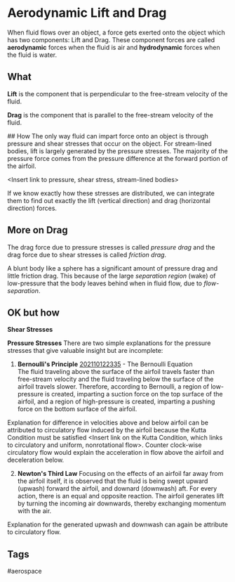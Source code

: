 # Aerodynamic Lift and Drag 

When fluid flows over an object, a force gets exerted onto the object which has two components: Lift and Drag. These component forces are called **aerodynamic** forces when the fluid is air and **hydrodynamic** forces when the fluid is water.

## What
**Lift** is the component that is perpendicular to the free-stream velocity of the fluid. 

**Drag** is the component that is parallel to the free-stream velocity of the fluid.

<Insert link to free stream velocity>
## How
The only way fluid can impart force onto an object is through pressure and shear stresses that occur on the object. For stream-lined bodies, lift is largely generated by the pressure stresses. The majority of the pressure force comes from the pressure difference at the forward portion of the airfoil.

<Insert link to pressure, shear stress, stream-lined bodies>

If we know exactly how these stresses are distributed, we can integrate them to find out exactly the lift (vertical direction) and drag (horizontal direction) forces.
## More on Drag
The drag force due to pressure stresses is called *pressure drag* and the drag force due to shear stresses is called *friction drag*.

A blunt body like a sphere has a significant amount of pressure drag and little friction drag. This because of the large *separation region* (wake) of low-pressure that the body leaves behind when in fluid flow, due to *flow-separation*. <insert link on flow-separation which links to favorable and adverse pressure gradient>

## OK but how
**Shear Stresses**


**Pressure Stresses**
There are two simple explanations for the pressure stresses that give valuable insight but are incomplete:

1. **Bernoulli's Principle** [202110122335](../202110122335) - The Bernoulli Equation \
The fluid traveling above the surface of the airfoil travels faster than free-stream velocity and the fluid traveling below the surface of the airfoil travels slower. Therefore, according to Bernoulli, a region of low-pressure is created, imparting a suction force on the top surface of the airfoil, and a region of high-pressure is created, imparting a pushing force on the bottom surface of the airfoil.

Explanation for difference in velocities above and below airfoil can be attributed to circulatory flow induced by the airfoil because the Kutta Condition must be satisfied <Insert link on the Kutta Condition, which links to circulatory and uniform, nonrotational flow>. Counter clock-wise circulatory flow would explain the acceleration in flow above the airfoil and deceleration below.

2. **Newton's Third Law** <Insert link on Newtons Third Law>
Focusing on the effects of an airfoil far away from the airfoil itself, it is observed that the fluid is being swept upward (upwash) forward the airfoil, and downard (downwash) aft. For every action, there is an equal and opposite reaction. The airfoil generates lift by turning the incoming air downwards, thereby exchanging momentum with the air.

Explanation for the generated upwash and downwash can again be attribute to circulatory flow.



## Tags
#aerospace
